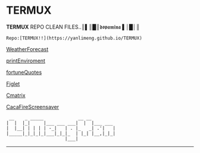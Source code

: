 # TERMUX
**TERMUX** REPO CLEAN FILES..║▌║█║𝖉𝖔𝖕𝖆𝖒𝖎𝖓𝖆 ▌│█│║

```
Repo:[TERMUX!!](https://yanlimeng.github.io/TERMUX) 

```

[WeatherForecast](https://yanlimeng.github.io/WeatherForecast.bash/
)

[printEnviroment](https://yanlimeng.github.io/printEnviroment.bash/
)

[fortuneQuotes](https://yanlimeng.github.io/fortuneQuotes.bash/
)

[Figlet](https://yanlimeng.github.io/Figlet-shell/
)

[Cmatrix](https://yanlimeng.github.io/Cmatrix
)

[CacaFireScreensaver](https://yanlimeng.github.io/CacaFireScreensaver/
)


```
 __    _ _____             __ __         
|  |  |_|     |___ ___ ___|  |  |___ ___ 
|  |__| | | | | -_|   | . |_   _| .'|   |
|_____|_|_|_|_|___|_|_|_  | |_| |__,|_|_|
                      |___|              
```

<hr>

